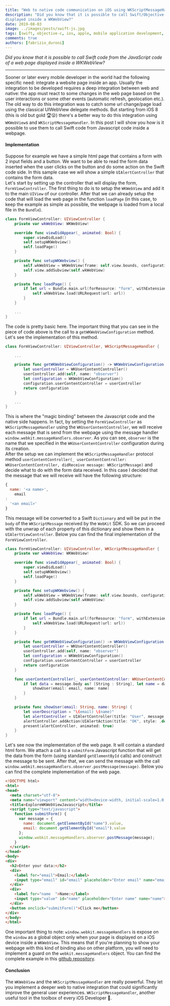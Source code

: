 ```yaml
---
title: "Web to native code communication on iOS using WKScriptMessageHandler"
description: "Did you know that it is possible to call Swift/Objective-C code from the JavaScript code of a web page
displayed inside a WKWebView?"
date: 2019-08-03
image: ../images/posts/swift-js.jpg
tags: [swift, objective-c, ios, apple, mobile application development, javascript, web development]
comments: true
authors: [fabrizio_duroni]
---
```


*Did you know that it is possible to call Swift code from the JavaScript code of a web page displayed inside a
WKWebView?*

---

Sooner or later every mobile developer in the world had the following specific need: integrate a website page inside an
app. Usually the integration to be developed requires a deep integration between web and native: the app must react to
some changes in the web page based on the user interactions or some other events (automatic refresh, geolocation etc.).
The old way to do this integration was to catch some url change/page load using the classical UIWebView delegate
methods. But starting from iOS 8 (this is old but gold :trophy::stuck_out_tongue_winking_eye:) there's a better way to
do this integration using `WKWebView`s and `WKScriptMessageHandler`. In this post I will show you how is it possible to
use them to call Swift code from Javascript code inside a webpage.

#### Implementation

Suppose for example we have a simple html page that contains a form with 2 input fields and a button. We want to be able
to read the form data inserted when the user clicks on the button and do some action on the Swift code side. In this
sample case we will show a simple `UIAlertController` that contains the form data.  
Let's start by setting up the controller that will display the form, `FormViewController`. The first thing to do is to
setup the `WKWebView` and add it to the main `UIView` of our controller. After that we can already setup the code that
will load the web page in the function `loadPage` (in this case, to keep the example as simple as possible, the webpage
is loaded from a local file in the `Bundle`).

```swift
class FormViewController: UIViewController {
    private var wkWebView: WKWebView!

    override func viewDidAppear(_ animated: Bool) {
        super.viewDidLoad()
        self.setupWKWebview()
        self.loadPage()
    }

    private func setupWKWebview() {
        self.wkWebView = WKWebView(frame: self.view.bounds, configuration: self.getWKWebViewConfiguration())
        self.view.addSubview(self.wkWebView)
    }

    private func loadPage() {
        if let url = Bundle.main.url(forResource: "form", withExtension: "html") {
            self.wkWebView.load(URLRequest(url: url))
        }
    }

    ...
}
```

The code is pretty basic here. The important thing that you can see in the piece of code above is the call to
a `getWKWebViewConfiguration` method. Let's see the implementation of this method.

```swift
class FormViewController: UIViewController, WKScriptMessageHandler {

    ...

    private func getWKWebViewConfiguration() -> WKWebViewConfiguration {
        let userController = WKUserContentController()
        userController.add(self, name: "observer")
        let configuration = WKWebViewConfiguration()
        configuration.userContentController = userController
        return configuration
    }

    ...
}
```

This is where the "magic binding" between the Javascript code and the native side happens. In fact, by setting
the `FormViewController` as `WKScriptMessageHandler` using the `WKUserContentController`, we will receive each message
that is send from the webpage using the message handler `window.webkit.messageHandlers.observer`. As you can
see, `observer` is the name that we specified in the `WKUserContentController` configuration during its creation.  
After the setup we can implement the `WKScriptMessageHandler` protocol
method `userContentController(_ userContentController: WKUserContentController, didReceive message: WKScriptMessage)`
and decide what to do with the form data received. In this case I decided that the message that we will receive will
have the following structure:

```javascript
{
  name: '<a name>',
    email
:
  '<an email>'
}
```

This message will be converted to a Swift `Dictionary` and will be put in the `body` of the `WKScriptMessage` received
by the `WebKit` SDK. So we can proceed with the unwrap of each property of this dictionary and show them in
a `UIAlertViewController`. Below you can find the final implementation of the `FormViewController`.

```swift
class FormViewController: UIViewController, WKScriptMessageHandler {
    private var wkWebView: WKWebView!

    override func viewDidAppear(_ animated: Bool) {
        super.viewDidLoad()
        self.setupWKWebview()
        self.loadPage()
    }

    private func setupWKWebview() {
        self.wkWebView = WKWebView(frame: self.view.bounds, configuration: self.getWKWebViewConfiguration())
        self.view.addSubview(self.wkWebView)
    }

    private func loadPage() {
        if let url = Bundle.main.url(forResource: "form", withExtension: "html") {
            self.wkWebView.load(URLRequest(url: url))
        }
    }

    private func getWKWebViewConfiguration() -> WKWebViewConfiguration {
        let userController = WKUserContentController()
        userController.add(self, name: "observer")
        let configuration = WKWebViewConfiguration()
        configuration.userContentController = userController
        return configuration
    }

    func userContentController(_ userContentController: WKUserContentController, didReceive message: WKScriptMessage) {
        if let data = message.body as? [String : String], let name = data["name"], let email = data["email"] {
            showUser(email: email, name: name)
        }
    }

    private func showUser(email: String, name: String) {
        let userDescription = "\(email) \(name)"
        let alertController = UIAlertController(title: "User", message: userDescription, preferredStyle: .alert)
        alertController.addAction(UIAlertAction(title: "OK", style: .default))
        present(alertController, animated: true)
    }
}
```

Let's see now the implementation of the web page. It will contain a standard html form. We attach a call to
a `submitForm` Javascript function that will get the data from the form (using standard `getElementById` calls) and
construct the message to be sent. After that, we can send the message with the
call `window.webkit.messageHandlers.observer.postMessage(message)`. Below you can find the complete implementation of
the web page.

```html
<!DOCTYPE html>
<html>
<head>
  <meta charset="utf-8">
  <meta name="viewport" content="width=device-width, initial-scale=1.0, maximum-scale=1.0, user-scalable=no" />
  <title>ExploreWKWebViewJavascript</title>
  <script type="text/javascript">
    function submitForm() {
      var message = {
        name: document.getElementById("name").value,
        email: document.getElementById("email").value
      };
      window.webkit.messageHandlers.observer.postMessage(message);
    }
  </script>
</head>
<body>
<div>
  <h2>Enter your data:</h2>
  <div>
    <label for="email">Email:</label>
    <input type="email" id="email" placeholder="Enter email" name="email">
  </div>
  <div>
    <label for="name  ">Name:</label>
    <input type="value" id="name" placeholder="Enter name" name="name">
  </div>
  <button onclick="submitForm()">Click me</button>
</div>
</body>
</html>
```

One important thing to note: `window.webkit.messageHandlers` is expose on the `window` as a global object only when your
page is displayed on a iOS device inside a `WKWebView`. This means that if you're planning to show your webpage with
this kind of binding also on other platform, you will need to implement a guard on the `webkit.messageHandlers` object.
You can find the complete example in
this [github repository](https://github.com/chicio/Explore-WKScriptMessageHandler "WKScriptMessageHandler github repository").

#### Conclusion

The `WKWebView` and the `WKScriptMessageHandler` are really powerful. They let you implement a deeper web to native
integration that could significantly improve the general user experiences. `WKScriptMessageHandler`, another useful tool
in the toolbox of every iOS Developer :iphone:.
